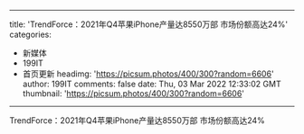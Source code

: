 
---
title: 'TrendForce：2021年Q4苹果iPhone产量达8550万部 市场份额高达24%'
categories: 
 - 新媒体
 - 199IT
 - 首页更新
headimg: 'https://picsum.photos/400/300?random=6606'
author: 199IT
comments: false
date: Thu, 03 Mar 2022 12:33:02 GMT
thumbnail: 'https://picsum.photos/400/300?random=6606'
---

<div>   
TrendForce：2021年Q4苹果iPhone产量达8550万部 市场份额高达24%  
</div>
            